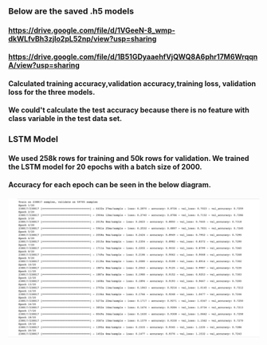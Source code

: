 ### Below are the saved .h5 models
#### https://drive.google.com/file/d/1VGeeN-8_wmp-dkWLfvBh3zjlo2pL52np/view?usp=sharing
#### https://drive.google.com/file/d/1B51GDyaaehfVjQWQ8A6phr17M6WrqqnA/view?usp=sharing


#### Calculated training accuracy,validation accuracy,training loss, validation loss for the three models.
#### We could't calculate the test accuracy because there is no feature with class variable in the test data set.

### LSTM Model
#### We used 258k rows for training and 50k rows for validation. We trained the LSTM model for 20 epochs with a batch size of 2000. 
#### Accuracy for each epoch can be seen in the below diagram.
![Alt text](/screenshots/1.png?raw=true)
